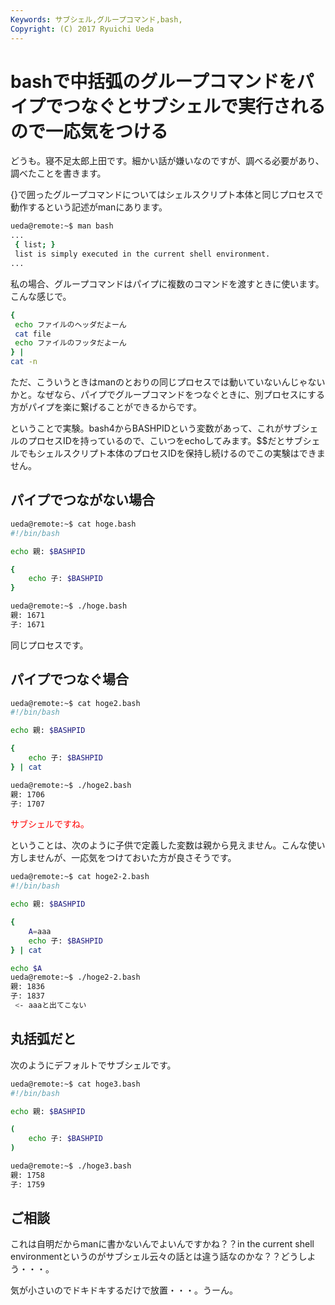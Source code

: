 ```yaml
---
Keywords: サブシェル,グループコマンド,bash,
Copyright: (C) 2017 Ryuichi Ueda
---
```


# bashで中括弧のグループコマンドをパイプでつなぐとサブシェルで実行されるので一応気をつける
どうも。寝不足太郎上田です。細かい話が嫌いなのですが、調べる必要があり、調べたことを書きます。

{}で囲ったグループコマンドについてはシェルスクリプト本体と同じプロセスで動作するという記述がmanにあります。

```bash
ueda@remote:~$ man bash
...
 { list; }
 list is simply executed in the current shell environment. 
...
```

<!--more-->

私の場合、グループコマンドはパイプに複数のコマンドを渡すときに使います。こんな感じで。

```bash
{
 echo ファイルのヘッダだよーん
 cat file
 echo ファイルのフッタだよーん
} |
cat -n 
```

ただ、こういうときはmanのとおりの同じプロセスでは動いていないんじゃないかと。なぜなら、パイプでグループコマンドをつなぐときに、別プロセスにする方がパイプを楽に繋げることができるからです。

ということで実験。bash4からBASHPIDという変数があって、これがサブシェルのプロセスIDを持っているので、こいつをechoしてみます。$$だとサブシェルでもシェルスクリプト本体のプロセスIDを保持し続けるのでこの実験はできません。

<h2>パイプでつながない場合</h2>

```bash
ueda@remote:~$ cat hoge.bash 
#!/bin/bash

echo 親: $BASHPID

{
	echo 子: $BASHPID
}
```

```bash
ueda@remote:~$ ./hoge.bash 
親: 1671
子: 1671
```

同じプロセスです。

<h2>パイプでつなぐ場合</h2>

```bash
ueda@remote:~$ cat hoge2.bash 
#!/bin/bash

echo 親: $BASHPID

{
	echo 子: $BASHPID
} | cat
```

```bash
ueda@remote:~$ ./hoge2.bash 
親: 1706
子: 1707
```

<span style="color:red">サブシェルですね。</span>

ということは、次のように子供で定義した変数は親から見えません。こんな使い方しませんが、一応気をつけておいた方が良さそうです。

```bash
ueda@remote:~$ cat hoge2-2.bash 
#!/bin/bash

echo 親: $BASHPID

{
	A=aaa
	echo 子: $BASHPID
} | cat

echo $A
ueda@remote:~$ ./hoge2-2.bash 
親: 1836
子: 1837
 <- aaaと出てこない

```
<h2>丸括弧だと</h2>

次のようにデフォルトでサブシェルです。

```bash
ueda@remote:~$ cat hoge3.bash 
#!/bin/bash

echo 親: $BASHPID

(
	echo 子: $BASHPID
) 
```

```bash
ueda@remote:~$ ./hoge3.bash 
親: 1758
子: 1759
```

<h2>ご相談</h2>

これは自明だからmanに書かないんでよいんですかね？？in the current shell environmentというのがサブシェル云々の話とは違う話なのかな？？どうしよう・・・。


気が小さいのでドキドキするだけで放置・・・。うーん。

